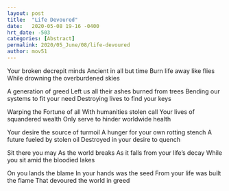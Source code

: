 ```yaml
---
layout: post
title:  "Life Devoured"
date:   2020-05-08 19-16 -0400
hrt_date: -503
categories: [Abstract]
permalink: 2020/05_June/08/life-devoured
author: mov51
---
```

Your broken decrepit minds
Ancient in all but time
Burn life away like flies
While drowning the overburdened skies

A generation of greed
Left us all their ashes burned from trees
Bending our systems to fit your need
Destroying lives to find your keys

Warping the Fortune of all
With humanities stolen call
Your lives of squandered wealth
Only serve to hinder worldwide health

Your desire the source of turmoil
A hunger for your own rotting stench
A future fueled by stolen oil
Destroyed in your desire to quench

Sit there you may
As the world breaks
As it falls from your life’s decay
While you sit amid the bloodied lakes

On you lands the blame
In your hands was the seed
From your life was built the flame
That devoured the world in greed